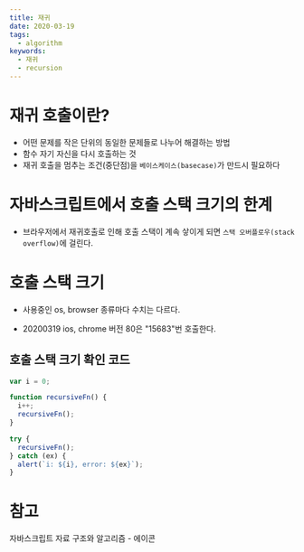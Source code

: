 ```yaml
---
title: 재귀
date: 2020-03-19
tags:
  - algorithm
keywords:
  - 재귀
  - recursion
---
```


# 재귀 호출이란?

- 어떤 문제를 작은 단위의 동일한 문제들로 나누어 해결하는 방법
- 함수 자기 자신을 다시 호출하는 것
- 재귀 호출을 멈추는 조건(중단점)을 `베이스케이스(basecase)`가 만드시 필요하다

# 자바스크립트에서 호출 스택 크기의 한계

- 브라우저에서 재귀호출로 인해 호출 스택이 계속 샇이게 되면 `스택 오버플로우(stack overflow)`에 걸린다.

# 호출 스택 크기

- 사용중인 os, browser 종류마다 수치는 다르다.

- 20200319 ios, chrome 버전 80은 "15683"번 호출한다.

## 호출 스택 크기 확인 코드

```js
var i = 0;

function recursiveFn() {
  i++;
  recursiveFn();
}

try {
  recursiveFn();
} catch (ex) {
  alert(`i: ${i}, error: ${ex}`);
}
```

# 참고

자바스크립트 자료 구조와 알고리즘 - 에이콘
